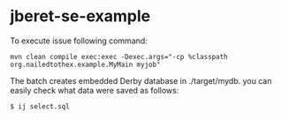 jberet-se-example
=================

To execute issue following command:

    mvn clean compile exec:exec -Dexec.args="-cp %classpath org.nailedtothex.example.MyMain myjob"

The batch creates embedded Derby database in ./target/mydb. you can easily check what data were saved as follows:

    $ ij select.sql